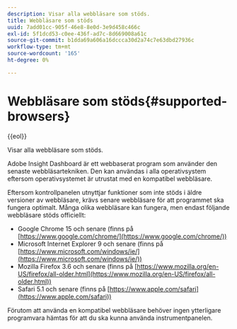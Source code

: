 ```yaml
---
description: Visar alla webbläsare som stöds.
title: Webbläsare som stöds
uuid: 7add01cc-905f-46e8-8e0d-3e9d458c466c
exl-id: 5f1dcd53-c0ee-436f-ad7c-8d669008a61c
source-git-commit: b1dda69a606a16dccca30d2a74c7e63dbd27936c
workflow-type: tm+mt
source-wordcount: '165'
ht-degree: 0%

---
```


# Webbläsare som stöds{#supported-browsers}

{{eol}}

Visar alla webbläsare som stöds.

Adobe Insight Dashboard är ett webbaserat program som använder den senaste webbläsartekniken. Den kan användas i alla operativsystem eftersom operativsystemet är utrustat med en kompatibel webbläsare.

Eftersom kontrollpanelen utnyttjar funktioner som inte stöds i äldre versioner av webbläsare, krävs senare webbläsare för att programmet ska fungera optimalt. Många olika webbläsare kan fungera, men endast följande webbläsare stöds officiellt:

* Google Chrome 15 och senare (finns på [https://www.google.com/chrome/](https://www.google.com/chrome/))
* Microsoft Internet Explorer 9 och senare (finns på [https://www.microsoft.com/windows/ie/](https://www.microsoft.com/windows/ie/))
* Mozilla Firefox 3.6 och senare (finns på [https://www.mozilla.org/en-US/firefox/all-older.html](https://www.mozilla.org/en-US/firefox/all-older.html))
* Safari 5.1 och senare (finns på [https://www.apple.com/safari](https://www.apple.com/safari))

Förutom att använda en kompatibel webbläsare behöver ingen ytterligare programvara hämtas för att du ska kunna använda instrumentpanelen.
